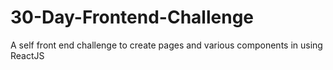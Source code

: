 # 30-Day-Frontend-Challenge
A self front end challenge to create pages and various components in using ReactJS
